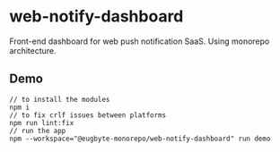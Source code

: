 # web-notify-dashboard
Front-end dashboard for web push notification SaaS. Using monorepo architecture.

## Demo
```
// to install the modules
npm i
// to fix crlf issues between platforms
npm run lint:fix
// run the app
npm --workspace="@eugbyte-monorepo/web-notify-dashboard" run demo
```